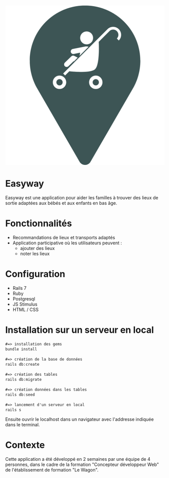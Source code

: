 ![logotype](app/assets/images/logo.png)
# Easyway
Easyway est une application pour aider les familles à trouver des lieux de sortie adaptées aux bébés et aux enfants en bas âge.

# Fonctionnalités
- Recommandations de lieux et transports adaptés
- Application participative où les utilisateurs peuvent :
  - ajouter des lieux
  - noter les lieux

# Configuration
- Rails 7
- Ruby
- Postgresql
- JS Stimulus
- HTML / CSS

# Installation sur un serveur en local
```
#=> installation des gems
bundle install

#=> création de la base de données
rails db:create

#=> création des tables
rails db:migrate

#=> création données dans les tables
rails db:seed

#=> lancement d'un serveur en local
rails s
```
Ensuite ouvrir le localhost dans un navigateur avec l'addresse indiquée dans le terminal.

# Contexte
Cette application a été développé en 2 semaines par une équipe de 4 personnes, dans le cadre de la formation "Concepteur développeur Web" de l'établissement de formation "Le Wagon".

